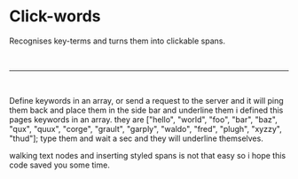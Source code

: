 <h1>Click-words</h1>
<p>Recognises key-terms and turns them into clickable spans.</p>

<br/>
<hr/>
<br/>



<p>
Define keywords in an array, or send a request to the server and it will ping them back and place them in the side bar and underline them
i defined this pages keywords in an array. they are  ["hello", "world", "foo", "bar", "baz", "qux", "quux", "corge", "grault", "garply", "waldo", "fred", "plugh", "xyzzy", "thud"]; 
type them and wait a sec and they will underline themselves.

walking text nodes and inserting styled spans is not that easy so i hope this code saved you some time. 
</p>



